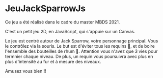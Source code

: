 # JeuJackSparrowJs


Ce jeu a été réalisé dans le cadre du master MBDS 2021.

C'est un petit jeu 2D, en JavaScript, qui s'appuie sur un Canvas.

Le jeu est centré autour de Jack Sparrow, votre personnage principal. Vous le contrôlez via la souris. 
Le but est d'éviter tous les requins 🦈, et de boire l'ensemble des bouteilles de rhum 🍾.
Attention vous n'avez que 3 vies pour termnier chaque niveau. 
De plus, un requin vous poursuivra avec plus en plus d'intensité au fur et à mesure des niveaux.

Amusez vous bien !!


